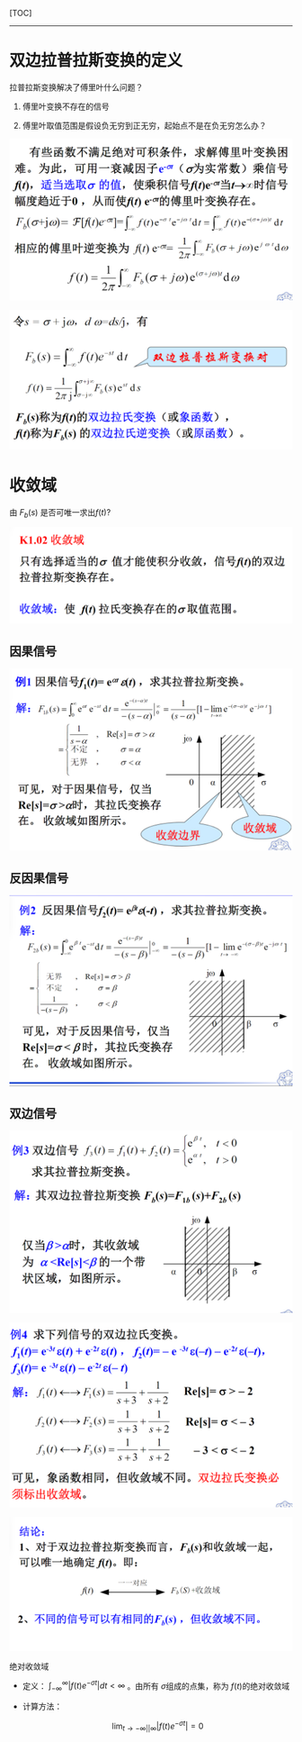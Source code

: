 [TOC]

---

# 双边拉普拉斯变换的定义

拉普拉斯变换解决了傅里叶什么问题？

1. 傅里叶变换不存在的信号

2. 傅里叶取值范围是假设负无穷到正无穷，起始点不是在负无穷怎么办？

![](工程信号与系统-1.1双边拉普拉斯变换的定义.assets/2024-10-24-10-42-49-image.png)

![](工程信号与系统-1.1双边拉普拉斯变换的定义.assets/2024-10-24-10-48-30-image.png)

# 收敛域

由 $F_b(s)$ 是否可唯一求出$f(t)$?

![](工程信号与系统-1.1双边拉普拉斯变换的定义.assets/2024-10-24-14-45-44-image.png)

## 因果信号

![](工程信号与系统-1.1双边拉普拉斯变换的定义.assets/2024-10-24-14-45-56-image.png)

## 反因果信号

![](工程信号与系统-1.1双边拉普拉斯变换的定义.assets/2024-10-24-14-46-04-image.png)

## 双边信号

![](工程信号与系统-1.1双边拉普拉斯变换的定义.assets/2024-10-24-14-46-16-image.png)

![](工程信号与系统-1.1双边拉普拉斯变换的定义.assets/2024-10-24-14-46-23-image.png)

![](工程信号与系统-1.1双边拉普拉斯变换的定义.assets/2024-10-24-14-46-28-image.png)

绝对收敛域

- 定义： $\int_{-\infty}^{\infty} |f(t)e^{-\sigma t}|dt < \infty$ 。由所有 $\sigma$组成的点集，称为 $f(t)$的绝对收敛域

- 计算方法：
  
  $$
  \lim_{t\to-\infty||\infty}|f(t)e^{-\sigma t}| = 0
  $$
